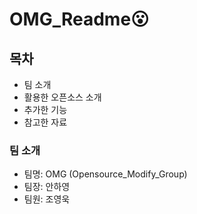 # OMG_Readme:open_mouth:

## 목차
  - 팀 소개
  - 활용한 오픈소스 소개
  - 추가한 기능
  - 참고한 자료

### 팀 소개
  - 팀명: OMG (Opensource_Modify_Group)  
  - 팀장: 안하영
  - 팀원: 조영욱

